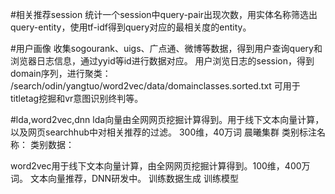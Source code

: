 #相关推荐session
统计一个session中query-pair出现次数，用实体名称筛选出query-entity，使用tf-idf得到query对应的最相关度的entity。

#用户画像
收集sogourank、uigs、广点通、微博等数据，得到用户查询query和浏览器日志信息，通过yyid等id进行数据对应。
用户浏览日志的session，得到domain序列，进行聚类：
/search/odin/yangtuo/word2vec/data/domainclasses.sorted.txt
可用于titletag挖掘和vr意图识别终判等。

#lda,word2vec,dnn
lda向量由全网网页挖掘计算得到。用于线下文本向量计算，以及网页searchhub中对相关推荐的过滤。
300维，40万词
晨曦集群
类别标注名称：
类别数据：

word2vec用于线下文本向量计算，由全网网页挖掘计算得到。100维，400万词。
文本向量推荐，DNN研发中。
训练数据生成
训练模型

